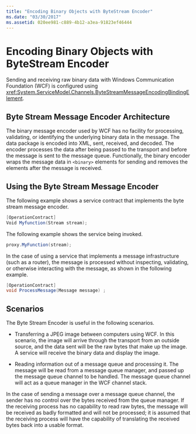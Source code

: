 ```yaml
---
title: "Encoding Binary Objects with ByteStream Encoder"
ms.date: "03/30/2017"
ms.assetid: 020ee981-c889-4b12-a3ea-91823ef46444
---
```

# Encoding Binary Objects with ByteStream Encoder
Sending and receiving raw binary data with Windows Communication Foundation (WCF) is configured using <xref:System.ServiceModel.Channels.ByteStreamMessageEncodingBindingElement>.  
  
## Byte Stream Message Encoder Architecture  
 The binary message encoder used by WCF has no facility for processing, validating, or identifying the underlying binary data in the message. The data package is encoded into XML, sent, received, and decoded. The encoder processes the data after being passed to the transport and before the message is sent to the message queue. Functionally, the binary encoder wraps the message data in `<binary>` elements for sending and removes the elements after the message is received.  
  
## Using the Byte Stream Message Encoder  
 The following example shows a service contract that implements the byte stream message encoder.  
  
```csharp  
[OperationContract]  
Void Myfunction(Stream stream);  
```  
  
 The following example shows the service being invoked.  
  
```csharp  
proxy.MyFunction(stream);  
```  
  
 In the case of using a service that implements a message infrastructure (such as a router), the message is processed without inspecting, validating, or otherwise interacting with the message, as shown in the following example.  
  
```csharp  
[OperationContract]  
void ProcessMessage(Message message) ;  
```  
  
## Scenarios  
 The Byte Stream Encoder is useful in the following scenarios.  
  
- Transferring a JPEG image between computers using WCF. In this scenario, the image will arrive through the transport from an outside source, and the data sent will be the raw bytes that make up the image. A service will receive the binary data and display the image.  
  
- Reading information out of a message queue and processing it. The message will be read from a message queue manager, and passed up the message queue channel to be handled. The message queue channel will act as a queue manager in the WCF channel stack.  
  
 In the case of sending a message over a message queue channel, the sender has no control over the bytes received from the queue manager. If the receiving process has no capability to read raw bytes, the message will be received as badly formatted and will not be processed; it is assumed that the receiving process will have the capability of translating the received bytes back into a usable format.
